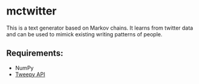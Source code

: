 # mctwitter
This is a text generator based on Markov chains. It learns from twitter data and can be used to mimick existing writing patterns of people.

## Requirements:
* NumPy
* [Tweepy API](http://docs.tweepy.org/en/v3.5.0/index.html)

